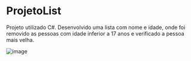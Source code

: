 # ProjetoList
Projeto utilizado C#. Desenvolvido uma lista com nome e idade, onde foi removido as pessoas com idade inferior a 17 anos e verificado a pessoa mais velha.

![image](https://user-images.githubusercontent.com/73970429/153299941-aeab4b8f-0e7b-45b6-bdb1-3eaed9f46582.png)
